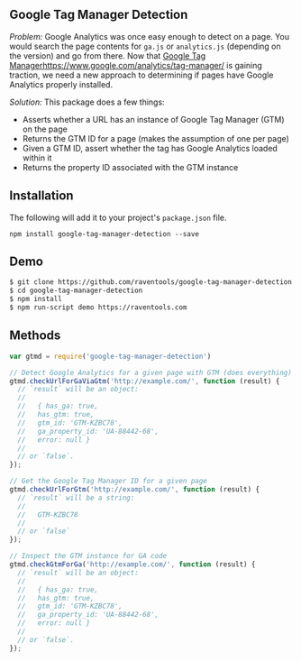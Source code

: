 ## Google Tag Manager Detection

*Problem:* Google Analytics was once easy enough to detect on a page. You would search the page contents for `ga.js` or `analytics.js` (depending on the version) and go from there. Now that [Google Tag Manager]()https://www.google.com/analytics/tag-manager/ is gaining traction, we need a new approach to determining if pages have Google Analytics properly installed.

*Solution:* This package does a few things:

- Asserts whether a URL has an instance of Google Tag Manager (GTM) on the page
- Returns the GTM ID for a page (makes the assumption of one per page)
- Given a GTM ID, assert whether the tag has Google Analytics loaded within it
- Returns the property ID associated with the GTM instance

## Installation

The following will add it to your project's `package.json` file.

```
npm install google-tag-manager-detection --save
```

## Demo

```bash
$ git clone https://github.com/raventools/google-tag-manager-detection.git
$ cd google-tag-manager-detection
$ npm install
$ npm run-script demo https://raventools.com
```

## Methods

```js
var gtmd = require('google-tag-manager-detection')

// Detect Google Analytics for a given page with GTM (does everything)
gtmd.checkUrlForGaViaGtm('http://example.com/', function (result) {
  // `result` will be an object:
  //
  //   { has_ga: true,
  //   has_gtm: true,
  //   gtm_id: 'GTM-KZBC78',
  //   ga_property_id: 'UA-88442-68',
  //   error: null }
  //
  // or `false`.
});

// Get the Google Tag Manager ID for a given page
gtmd.checkUrlForGtm('http://example.com/', function (result) {
  // `result` will be a string:
  //
  //   GTM-KZBC78
  //
  // or `false` 
});

// Inspect the GTM instance for GA code
gtmd.checkGtmForGa('http://example.com/', function (result) {
  // `result` will be an object:
  //
  //   { has_ga: true,
  //   has_gtm: true,
  //   gtm_id: 'GTM-KZBC78',
  //   ga_property_id: 'UA-88442-68',
  //   error: null }
  //
  // or `false`.
});
```
